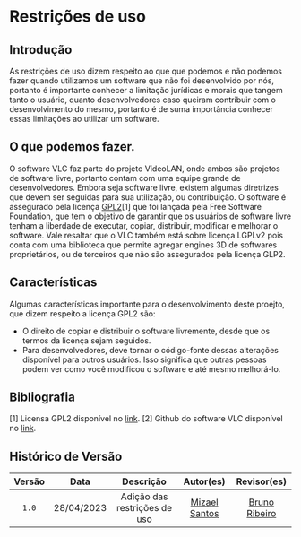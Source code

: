 # Restrições de uso
## Introdução
As restrições de uso dizem respeito ao que que podemos e não podemos fazer quando utilizamos um software que não foi desenvolvido por nós, portanto é importante conhecer a limitação jurídicas e morais que tangem tanto o usuário, quanto desenvolvedores caso queiram contribuir com o desenvolvimento do mesmo, portanto é de suma importância conhecer essas limitações ao utilizar um software.

## O que podemos fazer.
O software VLC faz parte do projeto VideoLAN, onde ambos são projetos de software livre, portanto contam com uma equipe grande de desenvolvedores. Embora seja software livre, existem algumas diretrizes que devem ser seguidas para sua utilização, ou contribuição.
O software é assegurado pela licença [GPL2](https://choosealicense.com/licenses/gpl-2.0/)[1] que foi lançada pela Free Software Foundation, que tem o objetivo de garantir que os usuários de software livre tenham a liberdade de executar, copiar, distribuir, modificar e melhorar o software.
 Vale resaltar que o VLC também está sobre licença LGPLv2 pois conta com uma biblioteca que permite agregar engines 3D de softwares proprietários, ou de terceiros que não são assegurados pela licença GLP2.


## Características 
Algumas características importante para o desenvolvimento deste proejto, que dizem respeito a licença GPL2 são:
- O direito de copiar e distribuir o software livremente, desde que os termos da licença sejam seguidos.
- Para desenvolvedores, deve tornar o código-fonte dessas alterações disponível para outros usuários. Isso significa que outras pessoas podem ver como você modificou o software e até mesmo melhorá-lo.

## Bibliografia
[1] Licensa GPL2 disponível no [link](https://choosealicense.com/licenses/gpl-2.0/).
[2] Github do software VLC disponível no [link](https://github.com/videolan/vlc).

## Histórico de Versão

| Versão | Data    | Descrição                 | Autor(es)     |  Revisor(es)  |
| :-: | :-: | :-: | :-: | :-: |
| `1.0` | 28/04/2023 | Adição das restrições de uso | [Mizael Santos](https://github.com/frmiza) | [Bruno Ribeiro](https://github.com/BrunoRiibeiro) |
